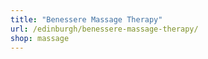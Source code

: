 ```yaml
---
title: "Benessere Massage Therapy"
url: /edinburgh/benessere-massage-therapy/
shop: massage
---
```


